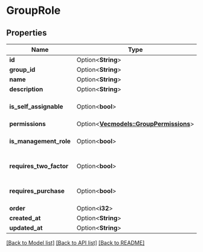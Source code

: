# GroupRole

## Properties

Name | Type | Description | Notes
------------ | ------------- | ------------- | -------------
**id** | Option<**String**> |  | [optional]
**group_id** | Option<**String**> |  | [optional]
**name** | Option<**String**> |  | [optional]
**description** | Option<**String**> |  | [optional]
**is_self_assignable** | Option<**bool**> |  | [optional][default to false]
**permissions** | Option<[**Vec<models::GroupPermissions>**](GroupPermissions.md)> |  | [optional]
**is_management_role** | Option<**bool**> |  | [optional][default to false]
**requires_two_factor** | Option<**bool**> |  | [optional][default to false]
**requires_purchase** | Option<**bool**> |  | [optional][default to false]
**order** | Option<**i32**> |  | [optional]
**created_at** | Option<**String**> |  | [optional]
**updated_at** | Option<**String**> |  | [optional]

[[Back to Model list]](../README.md#documentation-for-models) [[Back to API list]](../README.md#documentation-for-api-endpoints) [[Back to README]](../README.md)



